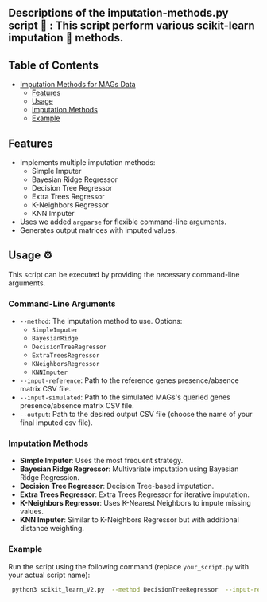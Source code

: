 ## Descriptions of the imputation-methods.py script 🌟 : This script perform various scikit-learn imputation 🧩 methods.

## Table of Contents
- [Imputation Methods for MAGs Data](#imputation-methods-for-mags-data)
  - [Features](#features)
  - [Usage](#usage)
  - [Imputation Methods](#imputation-methods)
  - [Example](#example)

## Features
- Implements multiple imputation methods:
  - Simple Imputer
  - Bayesian Ridge Regressor
  - Decision Tree Regressor
  - Extra Trees Regressor
  - K-Neighbors Regressor
  - KNN Imputer
- Uses we added `argparse` for flexible command-line arguments.
- Generates output matrices with imputed values.

## Usage ⚙️
This script can be executed by providing the necessary command-line arguments.

### Command-Line Arguments 
- `--method`: The imputation method to use. Options:
  - `SimpleImputer`
  - `BayesianRidge`
  - `DecisionTreeRegressor`
  - `ExtraTreesRegressor`
  - `KNeighborsRegressor`
  - `KNNImputer`
- `--input-reference`: Path to the reference genes presence/absence matrix CSV file.
- `--input-simulated`: Path to the simulated MAGs's queried genes presence/absence matrix CSV file.
- `--output`: Path to the desired output CSV file (choose the name of your final imputed csv file). 

### Imputation Methods
- **Simple Imputer**: Uses the most frequent strategy.
- **Bayesian Ridge Regressor**: Multivariate imputation using Bayesian Ridge Regression.
- **Decision Tree Regressor**: Decision Tree-based imputation.
- **Extra Trees Regressor**: Extra Trees Regressor for iterative imputation.
- **K-Neighbors Regressor**: Uses K-Nearest Neighbors to impute missing values.
- **KNN Imputer**: Similar to K-Neighbors Regressor but with additional distance weighting.

### Example
Run the script using the following command (replace `your_script.py` with your actual script name):

```bash
 python3 scikit_learn_V2.py  --method DecisionTreeRegressor  --input-reference ref.csv --input-simulated mags.csv --output DTR_Imputed_Mags.csv
```
